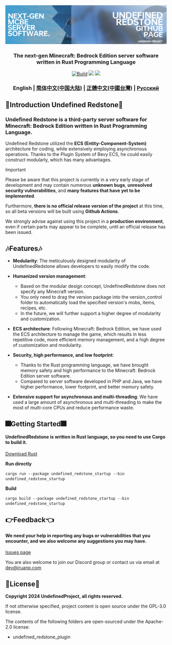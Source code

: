 <div align="center">
  <a href="https://github.com/UndefinedProjectMC/UndefinedRedstone">
    <img src="urgithub.png" alt="Logo">
  </a>
  <h3 align="center">The next-gen Minecraft: Bedrock Edition server software written in Rust Programming Language</h3>

  <a href="https://github.com/UndefinedProjectMC/UndefinedRedstone/actions"><img     src="https://github.com/UndefinedProjectMC/UndefinedRedstone/actions/workflows/rust.yml/badge.svg" alt="Build"/></a>
  <a href="https://feedback.minecraft.net/hc/en-us/articles/28105668043661-Minecraft-1-21-2-Bedrock"><img src="https://img.shields.io/badge/minecraft-v1.21.2%20(Bedrock)-green" /></a>
  <a href="https://github.com/UndefinedProjectMC/UndefinedRedstone/tree/main/crates/undefined_redstone_network/src/protocol"><img src="https://img.shields.io/badge/protocol-686-green" /></a>

  ### English | [简体中文(中国大陆)](README_zh_CN.md) | [正體中文(中國台灣)](README_zh_TW.md) | [Русский](README_ru.md)
</div>

## 🎉Introduction Undefined Redstone🎉
### Undefined Redstone is a third-party server software for Minecraft: Bedrock Edition written in Rust Programming Language.
Undefined Redstone utilized the **ECS (Entity-Component-System)** architecture for coding, while extensively employing asynchronous operations. Thanks to the Plugin System of Bevy ECS, he could easily construct modularly, which has many advantages.
> [!IMPORTANT]
> Please be aware that this project is currently in a very early stage of development and may contain numerous **unknown bugs**, **unresolved security vulnerabilities**, and **many features that have yet to be implemented**.
> 
> Furthermore, **there is no official release version of the project** at this time, so all beta versions will be built using **Github Actions**.
> 
> We strongly advise against using this project in a **production environment**, even if certain parts may appear to be complete, until an official release has been issued.
## 🎶Features🎶
- **Modularity**: The meticulously designed modularity of UndefinedRedstone allows developers to easily modify the code.

- **Humanized version management**:
  - Based on the modular design concept, UndefinedRedstone does not specify any Minecraft version.
  - You only need to drag the version package into the version_control folder to automatically load the specified version's mobs, items, recipes, etc.
  - In the future, we will further support a higher degree of modularity and customization.

- **ECS architecture**: Following Minecraft: Bedrock Edition, we have used the ECS architecture to manage the game, which results in less repetitive code, more efficient memory management, and a high degree of customization and modularity.

- **Security, high performance, and low footprint**:
  - Thanks to the Rust programming language, we have brought memory safety and high performance to the Minecraft: Bedrock Edition server software.
  - Compared to server software developed in PHP and Java, we have higher performance, lower footprint, and better memory safety.

- **Extensive support for asynchronous and multi-threading**: We have used a large amount of asynchronous and multi-threading to make the most of multi-core CPUs and reduce performance waste.

## 🎆Getting Started🎆
#### UndefinedRedstone is written in Rust language, so you need to use Cargo to build it.
[Download Rust](https://www.rust-lang.org/en-US/learn/get-started)

**Run directly**
```shell
cargo run --package undefined_redstone_startup --bin undefined_redstone_startup
```

**Build**
```shell
cargo build --package undefined_redstone_startup --bin undefined_redstone_startup
```

## 👉Feedback👈
#### We need your help in reporting any bugs or vulnerabilities that you encounter, and we also welcome any suggestions you may have.

[Issues page](https://github.com/UndefinedProjectMC/UndefinedRedstone/issues)

You are also welcome to join our Discord group or contact us via email at dev@iruanp.com

## 📄License📄

**Copyright 2024 UndefinedProject, all rights reserved.**

If not otherwise specified, project content is open source under the GPL-3.0 license.

The contents of the following folders are open-sourced under the Apache-2.0 license:
- undefined_redstone_plugin

